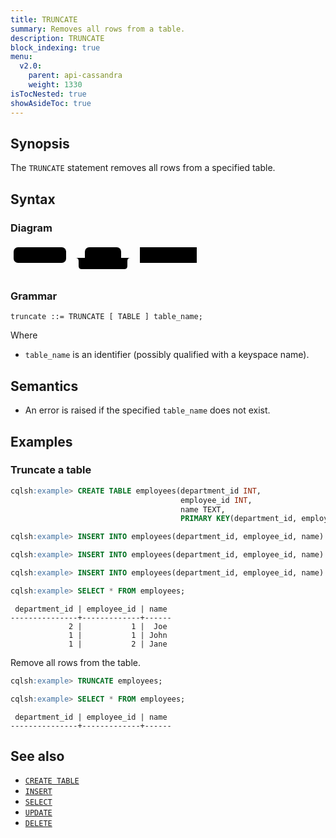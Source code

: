 ```yaml
---
title: TRUNCATE
summary: Removes all rows from a table.
description: TRUNCATE
block_indexing: true
menu:
  v2.0:
    parent: api-cassandra
    weight: 1330
isTocNested: true
showAsideToc: true
---
```


## Synopsis

The `TRUNCATE` statement removes all rows from a specified table.

## Syntax

### Diagram

<svg class="rrdiagram" version="1.1" xmlns:xlink="http://www.w3.org/1999/xlink" xmlns="http://www.w3.org/2000/svg" width="303" height="50" viewbox="0 0 303 50"><path class="connector" d="M0 22h5m84 0h30m58 0h20m-93 0q5 0 5 5v8q0 5 5 5h68q5 0 5-5v-8q0-5 5-5m5 0h10m91 0h5"/><rect class="literal" x="5" y="5" width="84" height="25" rx="7"/><text class="text" x="15" y="22">TRUNCATE</text><rect class="literal" x="119" y="5" width="58" height="25" rx="7"/><text class="text" x="129" y="22">TABLE</text><a xlink:href="../grammar_diagrams#table-name"><rect class="rule" x="207" y="5" width="91" height="25"/><text class="text" x="217" y="22">table_name</text></a></svg>

### Grammar

```
truncate ::= TRUNCATE [ TABLE ] table_name;
```

Where

- `table_name` is an identifier (possibly qualified with a keyspace name).

## Semantics

- An error is raised if the specified `table_name` does not exist.

## Examples

### Truncate a table

```sql
cqlsh:example> CREATE TABLE employees(department_id INT, 
                                      employee_id INT, 
                                      name TEXT, 
                                      PRIMARY KEY(department_id, employee_id));
```

```sql
cqlsh:example> INSERT INTO employees(department_id, employee_id, name) VALUES (1, 1, 'John');
```

```sql
cqlsh:example> INSERT INTO employees(department_id, employee_id, name) VALUES (1, 2, 'Jane');
```

```sql
cqlsh:example> INSERT INTO employees(department_id, employee_id, name) VALUES (2, 1, 'Joe');
```

```sql
cqlsh:example> SELECT * FROM employees;
```

```
 department_id | employee_id | name
---------------+-------------+------
             2 |           1 |  Joe
             1 |           1 | John
             1 |           2 | Jane
```             
Remove all rows from the table.

```sql
cqlsh:example> TRUNCATE employees;
```

```sql
cqlsh:example> SELECT * FROM employees;
```

```
 department_id | employee_id | name
---------------+-------------+------
```

## See also

- [`CREATE TABLE`](../ddl_create_table)
- [`INSERT`](../dml_insert)
- [`SELECT`](../dml_select)
- [`UPDATE`](../dml_update)
- [`DELETE`](../dml_delete)
